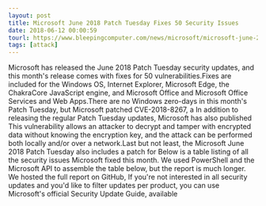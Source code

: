 ```yaml
---
layout: post
title: Microsoft June 2018 Patch Tuesday Fixes 50 Security Issues
date: 2018-06-12 00:00:59
tourl: https://www.bleepingcomputer.com/news/microsoft/microsoft-june-2018-patch-tuesday-fixes-50-security-issues/
tags: [attack]
---
```

Microsoft has released the June 2018 Patch Tuesday security updates, and this month's release comes with fixes for 50 vulnerabilities.Fixes are included for the Windows OS, Internet Explorer, Microsoft Edge, the ChakraCore JavaScript engine, and Microsoft Office and Microsoft Office Services and Web Apps.There are no Windows zero-days in this month's Patch Tuesday, but Microsoft patched CVE-2018-8267, a In addition to releasing the regular Patch Tuesday updates, Microsoft has also published This vulnerability allows an attacker to decrypt and tamper with encrypted data without knowing the encryption key, and the attack can be performed both locally and/or over a network.Last but not least, the Microsoft June 2018 Patch Tuesday also includes a patch for Below is a table listing of all the security issues Microsoft fixed this month. We used PowerShell and the Microsoft API to assemble the table below, but the report is much longer. We hosted the full report on GitHub, If you're not interested in all security updates and you'd like to filter updates per product, you can use Microsoft's official Security Update Guide, available 